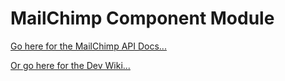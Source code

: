 # MailChimp Component Module
[Go here for the MailChimp API Docs...](http://apidocs.mailchimp.com/api/how-to/serializing.php)

[Or go here for the Dev Wiki...](https://github.com/FoxWeave/components/wiki/FoxWeave%20Component%20Dev%20Wiki)
